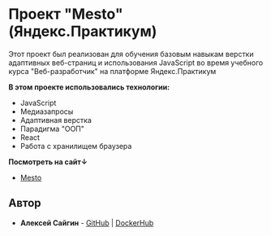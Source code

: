 # Проект "Mesto" (Яндекс.Практикум)

Этот проект был реализован для обучения базовым навыкам верстки адаптивных веб-страниц и использования JavaScript во время учебного курса "Веб-разработчик" на платформе Яндекс.Практикум

**В этом проекте использовались технологии:**

* JavaScript
* Медиазапросы
* Адаптивная верстка
* Парадигма "ООП"
* React
* Работа с хранилищем браузера

**Посмотреть на сайт↓**

* [Mesto](https://qaser.github.io/mesto/)


## Автор

* **Алексей Сайгин** - [GitHub](https://github.com/qaser) | [DockerHub](https://hub.docker.com/r/dangerexit/)
